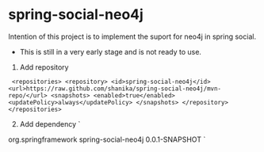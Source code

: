 # spring-social-neo4j

Intention of this project is to implement the suport for neo4j in spring social. 
* This is still in a very early stage and is not ready to use.

1. Add repository

`
<repositories>
    <repository>
        <id>spring-social-neo4j</id>
        <url>https://raw.github.com/shanika/spring-social-neo4j/mvn-repo/</url>
        <snapshots>
            <enabled>true</enabled>
            <updatePolicy>always</updatePolicy>
        </snapshots>
    </repository>
</repositories>`

2. Add dependency
`
<dependency>
    <groupId>org.springframework</groupId>
    <artifactId>spring-social-neo4j</artifactId>
    <version>0.0.1-SNAPSHOT</version>
</dependency>
`
